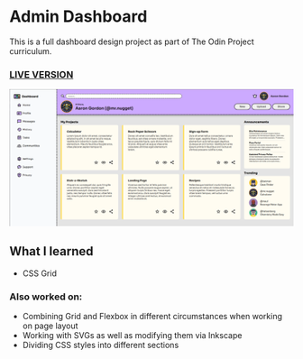 # Admin Dashboard

This is a full dashboard design project as part of The Odin Project curriculum.

### <a href="https://dimitrije108.github.io/admin-dashboard/">LIVE VERSION</a>

![preview screenshot](preview.png)

## What I learned

* CSS Grid

### Also worked on:

* Combining Grid and Flexbox in different circumstances when working on page layout
* Working with SVGs as well as modifying them via Inkscape
* Dividing CSS styles into different sections
